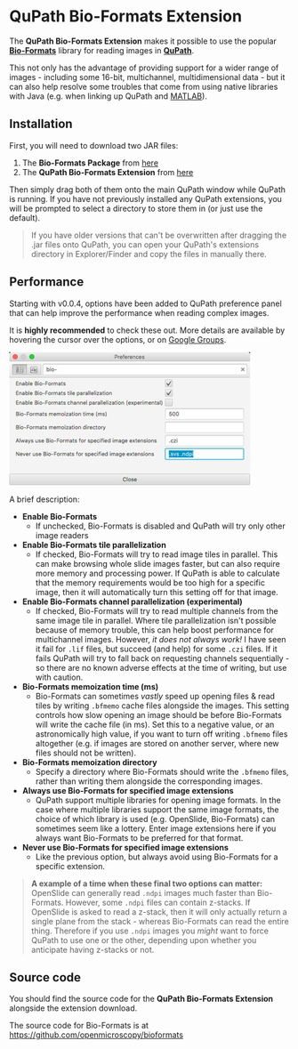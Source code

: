 QuPath Bio-Formats Extension
============================

The **QuPath Bio-Formats Extension** makes it possible to use the popular [**Bio-Formats**](http://www.openmicroscopy.org/site/products/bio-formats) library for reading images in [**QuPath**](http://qupath.github.io).

This not only has the advantage of providing support for a wider range of images - including some 16-bit, multichannel, multidimensional data - but it can also help resolve some troubles that come from using native libraries with Java (e.g. when linking up QuPath and [MATLAB](https://github.com/qupath/qupath-matlab-extension)).


## Installation

First, you will need to download two JAR files:

1. The **Bio-Formats Package** from [here](http://www.openmicroscopy.org/site/products/bio-formats/downloads)
2. The **QuPath Bio-Formats Extension** from [here](https://github.com/petebankhead/qupath-bioformats-extension/releases/latest)

Then simply drag both of them onto the main QuPath window while QuPath is running.  If you have not previously installed any QuPath extensions, you will be prompted to select a directory to store them in (or just use the default).

> If you have older versions that can't be overwritten after dragging the .jar files onto QuPath, you can open your QuPath's extensions directory in Explorer/Finder and copy the files in manually there.


## Performance

Starting with v0.0.4, options have been added to QuPath preference panel that can help improve the performance when reading complex images.

It is **highly recommended** to check these out.  More details are available by hovering the cursor over the options, or on [Google Groups](https://groups.google.com/d/msg/qupath-users/78PpZuu2J1s/su6ZjY0mAgAJ).

![Preferences](prefs.jpg)

A brief description:
* **Enable Bio-Formats**
  * If unchecked, Bio-Formats is disabled and QuPath will try only other image readers
* **Enable Bio-Formats tile parallelization**
  * If checked, Bio-Formats will try to read image tiles in parallel.  This can make browsing whole slide images faster, but can also require more memory and processing power.  If QuPath is able to calculate that the memory requirements would be too high for a specific image, then it will automatically turn this setting off for that image.
* **Enable Bio-Formats channel parallelization (experimental)**
  * If checked, Bio-Formats will try to read multiple channels from the same image tile in parallel.  Where tile parallelization isn't possible because of memory trouble, this can help boost performance for multichannel images.  However, *it does not always work!* I have seen it fail for `.lif` files, but succeed (and help) for some `.czi` files.  If it fails QuPath will try to fall back on requesting channels sequentially - so there are no known adverse effects at the time of writing, but use with caution.
* **Bio-Formats memoization time (ms)**
  * Bio-Formats can sometimes *vastly* speed up opening files & read tiles by writing `.bfmemo` cache files alongside the images.  This setting controls how slow opening an image should be before Bio-Formats will write the cache file (in ms).  Set this to a negative value, or an astronomically high value, if you want to turn off writing `.bfmemo` files altogether (e.g. if images are stored on another server, where new files should not be written).
* **Bio-Formats memoization directory**
  * Specify a directory where Bio-Formats should write the `.bfmemo` files, rather than writing them alongside the corresponding images.
* **Always use Bio-Formats for specified image extensions**
  * QuPath support multiple libraries for opening image formats.  In the case where multiple libraries support the same image formats, the choice of which library is used (e.g. OpenSlide, Bio-Formats) can sometimes seem like a lottery.  Enter image extensions here if you always want Bio-Formats to be preferred for that format.
* **Never use Bio-Formats for specified image extensions**  
  * Like the previous option, but always avoid using Bio-Formats for a specific extension.

> **A example of a time when these final two options can matter:**  OpenSlide can generally read `.ndpi` images much faster than Bio-Formats.  However, some `.ndpi` files can contain z-stacks.  If OpenSlide is asked to read a z-stack, then it will only actually return a single plane from the stack - whereas Bio-Formats can read the entire thing.  Therefore if you use `.ndpi` images you *might* want to force QuPath to use one or the other, depending upon whether you anticipate having z-stacks or not.


## Source code

You should find the source code for the **QuPath Bio-Formats Extension** alongside the extension download.

The source code for Bio-Formats is at https://github.com/openmicroscopy/bioformats
